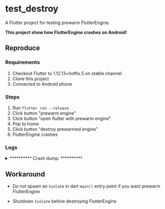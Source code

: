 # test_destroy
A Flutter project for testing prewarm FlutterEngine.

**This project show how FlutterEngine crashes on Android!**

## Reproduce

### Requirements
1. Checkout Flutter to 1.12.13+hotfix.5 on stable channel
2. Clone this project
3. Connected to Android phone

### Steps
1. Run `flutter run --release`
2. Click button "prewarm engine"
3. Click button "open flutter with prewarm engine"
4. Pop to home
5. Click button "destroy prewarmed engine"
6. FlutterEngine crashes

### Logs

<details>
<summary>********** Crash dump: **********</summary>
<pre>
Build fingerprint: 'HUAWEI/VOG-AL10/HWVOG:9/HUAWEIVOG-AL10/9.1.0.226C00:user/release-keys'
#00 0x000000000062d6e0 /data/app/com.example.test_destroy-XhnDtc7qXNgt8LGjiwF_8g==/lib/arm64/libflutter.so (offset 0x270000)
  std::__1::unique_ptr<dart::ThreadRegistry, std::__1::default_delete<dart::ThreadRegistry> >::operator->() const
  /b/s/w/ir/cache/builder/src/out/android_release_arm64/../../third_party/libcxx/include/memory:2562:19
  dart::IsolateGroup::threads_lock() const
  /b/s/w/ir/cache/builder/src/out/android_release_arm64/../../third_party/dart/runtime/vm/isolate.cc:3268:0
  dart::Isolate::ScheduleThread(bool, bool)
  /b/s/w/ir/cache/builder/src/out/android_release_arm64/../../third_party/dart/runtime/vm/isolate.cc:3277:0
  dart::Thread::EnterIsolate(dart::Isolate*)
  /b/s/w/ir/cache/builder/src/out/android_release_arm64/../../third_party/dart/runtime/vm/thread.cc:311:0
#01 0x00000000006a26ec /data/app/com.example.test_destroy-XhnDtc7qXNgt8LGjiwF_8g==/lib/arm64/libflutter.so (offset 0x270000)
  Dart_EnterIsolate
  /b/s/w/ir/cache/builder/src/out/android_release_arm64/../../third_party/dart/runtime/vm/dart_api_impl.cc:1366:8
#02 0x00000000004c66f4 /data/app/com.example.test_destroy-XhnDtc7qXNgt8LGjiwF_8g==/lib/arm64/libflutter.so (offset 0x270000)
  tonic::DartPersistentValue::Clear()
  /b/s/w/ir/cache/builder/src/out/android_release_arm64/../../third_party/tonic/dart_persistent_value.cc:46:20
#03 0x0000000000290000 /data/app/com.example.test_destroy-XhnDtc7qXNgt8LGjiwF_8g==/lib/arm64/libflutter.so (offset 0x270000)
  std::__1::function<void ()>::operator()() const
  /b/s/w/ir/cache/builder/src/out/android_release_arm64/../../third_party/libcxx/include/functional:2419:12
  fml::MessageLoopImpl::FlushTasks(fml::FlushType)
  /b/s/w/ir/cache/builder/src/out/android_release_arm64/../../flutter/fml/message_loop_impl.cc:123:0
  fml::MessageLoopImpl::RunExpiredTasksNow()
  /b/s/w/ir/cache/builder/src/out/android_release_arm64/../../flutter/fml/message_loop_impl.cc:133:0
#04 0x00000000002926ec /data/app/com.example.test_destroy-XhnDtc7qXNgt8LGjiwF_8g==/lib/arm64/libflutter.so (offset 0x270000)
  fml::MessageLoopAndroid::OnEventFired()
  /b/s/w/ir/cache/builder/src/out/android_release_arm64/../../flutter/fml/platform/android/message_loop_android.cc:92:5
  fml::MessageLoopAndroid::MessageLoopAndroid()::$_0::operator()(int, int, void*) const
  /b/s/w/ir/cache/builder/src/out/android_release_arm64/../../flutter/fml/platform/android/message_loop_android.cc:42:0
  fml::MessageLoopAndroid::MessageLoopAndroid()::$_0::__invoke(int, int, void*)
  /b/s/w/ir/cache/builder/src/out/android_release_arm64/../../flutter/fml/platform/android/message_loop_android.cc:40:0
#05 0x00000000000142cc /system/lib64/libutils.so (android::Looper::pollInner(int)+932)
#06 0x0000000000013e8c /system/lib64/libutils.so (android::Looper::pollOnce(int, int*, int*, void**)+60)
#07 0x0000000000012278 /system/lib64/libandroid.so (ALooper_pollOnce+96)
#08 0x0000000000292808 /data/app/com.example.test_destroy-XhnDtc7qXNgt8LGjiwF_8g==/lib/arm64/libflutter.so (offset 0x270000)
  fml::MessageLoopAndroid::Run()
/b/s/w/ir/cache/builder/src/out/android_release_arm64/../../flutter/fml/platform/android/message_loop_android.cc:68:18
#09 0x000000000028f1d8 /data/app/com.example.test_destroy-XhnDtc7qXNgt8LGjiwF_8g==/lib/arm64/libflutter.so (offset 0x270000)
  fml::MessageLoopImpl::DoRun()
  /b/s/w/ir/cache/builder/src/out/android_release_arm64/../../flutter/fml/message_loop_impl.cc:0:7
  fml::MessageLoop::Run()
  /b/s/w/ir/cache/builder/src/out/android_release_arm64/../../flutter/fml/message_loop.cc:49:0
#10 0x0000000000291290 /data/app/com.example.test_destroy-XhnDtc7qXNgt8LGjiwF_8g==/lib/arm64/libflutter.so (offset 0x270000)
  fml::Thread::Thread(std::__1::basic_string<char, std::__1::char_traits<char>, std::__1::allocator<char> > const&)::$_0::operator()() const
  /b/s/w/ir/cache/builder/src/out/android_release_arm64/../../flutter/fml/thread.cc:34:10
  decltype(std::__1::forward<fml::Thread::Thread(std::__1::basic_string<char, std::__1::char_traits<char>, std::__1::allocator<char> > const&)::$_0>(fp)()) std::__1::__invoke<fml::Thread::Thread(std::__1::basic_string<char, std::__1::char_traits<char>, std::__1::allocator<char> > const&)::$_0>(fml::Thread::Thread(std::__1::basic_string<char, std::__1::char_traits<char>, std::__1::allocator<char> > const&)::$_0&&)
  /b/s/w/ir/cache/builder/src/out/android_release_arm64/../../third_party/libcxx/include/type_traits:3530:0
  void std::__1::__thread_execute<std::__1::unique_ptr<std::__1::__thread_struct, std::__1::default_delete<std::__1::__thread_struct> >, fml::Thread::Thread(std::__1::basic_string<char, std::__1::char_traits<char>, std::__1::allocator<char> > const&)::$_0>(std::__1::tuple<std::__1::unique_ptr<std::__1::__thread_struct, std::__1::default_delete<std::__1::__thread_struct> >, fml::Thread::Thread(std::__1::basic_string<char, std::__1::char_traits<char>, std::__1::allocator<char> > const&)::$_0>&, std::__1::__tuple_indices<>)
  /b/s/w/ir/cache/builder/src/out/android_release_arm64/../../third_party/libcxx/include/thread:341:0
  void* std::__1::__thread_proxy<std::__1::tuple<std::__1::unique_ptr<std::__1::__thread_struct, std::__1::default_delete<std::__1::__thread_struct> >, fml::Thread::Thread(std::__1::basic_string<char, std::__1::char_traits<char>, std::__1::allocator<char> > const&)::$_0> >(void*)
  /b/s/w/ir/cache/builder/src/out/android_release_arm64/../../third_party/libcxx/include/thread:351:0
#11 0x0000000000083588 /system/lib64/libc.so (__pthread_start(void*)+36)
#12 0x00000000000241dc /system/lib64/libc.so (__start_thread+68)
</pre>
</details>

## Workaround

- Do not spawn an `Isolate` in dart `main()` entry point if you want prewarm FlutterEngine

- Shutdown `Isolate` before destroying FlutterEngine
